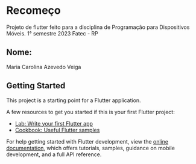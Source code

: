 # Recomeço

Projeto de flutter feito para a disciplina de Programação para Dispositivos Móveis.
1° semestre 2023
Fatec - RP
## Nome:
Maria Carolina Azevedo Veiga

## Getting Started

This project is a starting point for a Flutter application.

A few resources to get you started if this is your first Flutter project:

- [Lab: Write your first Flutter app](https://docs.flutter.dev/get-started/codelab)
- [Cookbook: Useful Flutter samples](https://docs.flutter.dev/cookbook)

For help getting started with Flutter development, view the
[online documentation](https://docs.flutter.dev/), which offers tutorials,
samples, guidance on mobile development, and a full API reference.
